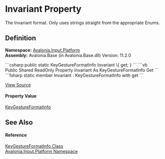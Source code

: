 # Invariant Property


The Invariant format. Only uses strings straight from the appropriate Enums.



## Definition
**Namespace:** <a href="N_Avalonia_Input_Platform">Avalonia.Input.Platform</a>  
**Assembly:** Avalonia.Base (in Avalonia.Base.dll) Version: 11.2.0

<Tabs groupId="api-code-preview">
<TabItem value="csharp" label="C#">
```csharp
public static KeyGestureFormatInfo Invariant \{ get; }
```
</TabItem>
<TabItem value="vb" label="VB">
```vb
Public Shared ReadOnly Property Invariant As KeyGestureFormatInfo
	Get
```
</TabItem>
<TabItem value="fsharp" label="F#">
```fsharp
static member Invariant : KeyGestureFormatInfo with get
```
</TabItem>
</Tabs>



<a href="https://github.com/AvaloniaUI/Avalonia/tree/master/src/Avalonia.Base/Input/Platform/KeyGestureFormatInfo.cs#L29" title="View the source code">View Source</a>



#### Property Value
<a href="T_Avalonia_Input_Platform_KeyGestureFormatInfo">KeyGestureFormatInfo</a>

## See Also


#### Reference
<a href="T_Avalonia_Input_Platform_KeyGestureFormatInfo">KeyGestureFormatInfo Class</a>  
<a href="N_Avalonia_Input_Platform">Avalonia.Input.Platform Namespace</a>  
